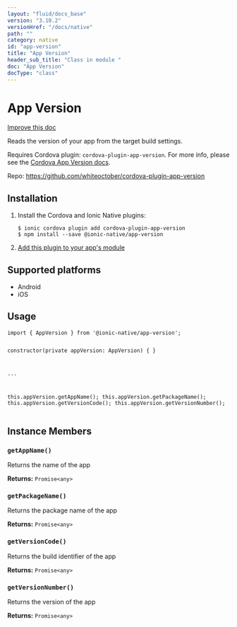 ```yaml
---
layout: "fluid/docs_base"
version: "3.10.2"
versionHref: "/docs/native"
path: ""
category: native
id: "app-version"
title: "App Version"
header_sub_title: "Class in module "
doc: "App Version"
docType: "class"
---
```


<h1 class="api-title">App Version</h1>

<a class="improve-v2-docs" href="http://github.com/driftyco/ionic-native/edit/master/src/@ionic-native/plugins/app-version/index.ts#L1">
  Improve this doc
</a>






<p>Reads the version of your app from the target build settings.</p>
<p>Requires Cordova plugin: <code>cordova-plugin-app-version</code>. For more info, please see the <a href="https://github.com/whiteoctober/cordova-plugin-app-version">Cordova App Version docs</a>.</p>


<p>Repo:
  <a href="https://github.com/whiteoctober/cordova-plugin-app-version">
    https://github.com/whiteoctober/cordova-plugin-app-version
  </a>
</p>


<h2>Installation</h2>
<ol class="installation">
  <li>Install the Cordova and Ionic Native plugins:<br>
    <pre><code class="nohighlight">$ ionic cordova plugin add cordova-plugin-app-version
$ npm install --save @ionic-native/app-version
</code></pre>
  </li>
  <li><a href="https://ionicframework.com/docs/native/#Add_Plugins_to_Your_App_Module">Add this plugin to your app's module</a></li>
</ol>



<h2>Supported platforms</h2>
<ul>
  <li>Android</li><li>iOS</li>
</ul>






<h2>Usage</h2>
<pre><code class="lang-typescript">import { AppVersion } from &#39;@ionic-native/app-version&#39;;

constructor(private appVersion: AppVersion) { }

...


this.appVersion.getAppName();
this.appVersion.getPackageName();
this.appVersion.getVersionCode();
this.appVersion.getVersionNumber();
</code></pre>








<h2>Instance Members</h2>
<h3><a class="anchor" name="getAppName" href="#getAppName"></a><code>getAppName()</code></h3>


Returns the name of the app


<div class="return-value" markdown="1">
  <i class="icon ion-arrow-return-left"></i>
  <b>Returns:</b> <code>Promise&lt;any&gt;</code> 
</div><h3><a class="anchor" name="getPackageName" href="#getPackageName"></a><code>getPackageName()</code></h3>


Returns the package name of the app


<div class="return-value" markdown="1">
  <i class="icon ion-arrow-return-left"></i>
  <b>Returns:</b> <code>Promise&lt;any&gt;</code> 
</div><h3><a class="anchor" name="getVersionCode" href="#getVersionCode"></a><code>getVersionCode()</code></h3>


Returns the build identifier of the app


<div class="return-value" markdown="1">
  <i class="icon ion-arrow-return-left"></i>
  <b>Returns:</b> <code>Promise&lt;any&gt;</code> 
</div><h3><a class="anchor" name="getVersionNumber" href="#getVersionNumber"></a><code>getVersionNumber()</code></h3>


Returns the version of the app


<div class="return-value" markdown="1">
  <i class="icon ion-arrow-return-left"></i>
  <b>Returns:</b> <code>Promise&lt;any&gt;</code> 
</div>





